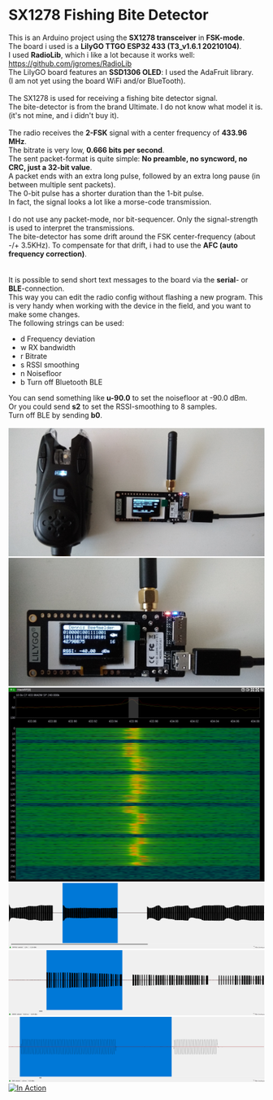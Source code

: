 # SX1278 Fishing Bite Detector
This is an Arduino project using the **SX1278 transceiver** in **FSK-mode**.<br>
The board i used is a **LilyGO TTGO ESP32 433 (T3_v1.6.1 20210104)**.<br>
I used **RadioLib**, which i like a lot because it works well: https://github.com/jgromes/RadioLib<br>
The LilyGO board features an **SSD1306 OLED**: I used the AdaFruit library.<br>
(I am not yet using the board WiFi and/or BlueTooth).<br>
<br>
The SX1278 is used for receiving a fishing bite detector signal.<br>
The bite-detector is from the brand Ultimate. I do not know what model it is. (it's not mine, and i didn't buy it).<br>
<br>
The radio receives the **2-FSK** signal with a center frequency of **433.96 MHz**.<br>
The bitrate is very low, **0.666 bits per second**.<br>
The sent packet-format is quite simple: **No preamble, no syncword, no CRC, just a 32-bit value**.<br>
A packet ends with an extra long pulse, followed by an extra long pause (in between multiple sent packets).<br>
The 0-bit pulse has a shorter duration than the 1-bit pulse.<br>
In fact, the signal looks a lot like a morse-code transmission.<br>
<br>
I do not use any packet-mode, nor bit-sequencer. Only the signal-strength is used to interpret the transmissions.<br>
The bite-detector has some drift around the FSK center-frequency (about -/+ 3.5KHz). To compensate for that drift, i had to use the **AFC (auto frequency correction)**.<br>
<br>
<br>
It is possible to send short text messages to the board via the **serial**- or **BLE**-connection.<br>
This way you can edit the radio config without flashing a new program. This is very handy when working with the device in the field, and you want to make some changes.<br>
The following strings can be used:<br>
* d Frequency deviation<br>
* w RX bandwidth<br>
* r Bitrate<br>
* s RSSI smoothing<br>
* n Noisefloor<br>
* b Turn off Bluetooth BLE

You can send something like **u-90.0** to set the noisefloor at -90.0 dBm.<br>
Or you could send **s2** to set the RSSI-smoothing to 8 samples.<br>
Turn off BLE by sending **b0**.<br>
<br>
![Bite Detector](IMG_20230525_095853.jpg "Bite detector")
![LilyGO](IMG_20230525_095848.jpg "LilyGO")
![Spectrum](signal_spectrum.png "Signal spectrum")
![Burst](signal_1burstofpackets.png "Signal burst of packets")
![Packet](signal_1packet.png "Signal single packet")
![Bits](signal_1bit.png "Signal bit")
[![In Action](https://img.youtube.com/vi/jb8pLU9u8rA/0.jpg)](https://www.youtube.com/watch?v=jb8pLU9u8rA)
